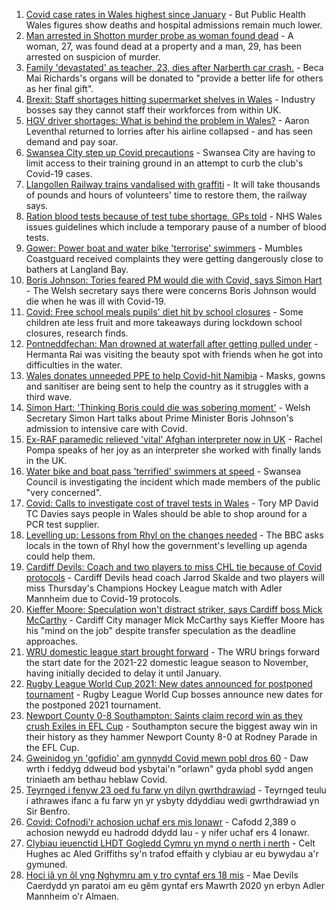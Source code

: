 1. [Covid case rates in Wales highest since January](https://www.bbc.co.uk/news/uk-wales-58339548?at_medium=RSS&at_campaign=KARANGA) - But Public Health Wales figures show deaths and hospital admissions remain much lower.
2. [Man arrested in Shotton murder probe as woman found dead](https://www.bbc.co.uk/news/uk-wales-58349240?at_medium=RSS&at_campaign=KARANGA) - A woman, 27, was found dead at a property and a man, 29, has been arrested on suspicion of murder.
3. [Family 'devastated' as teacher, 23, dies after Narberth car crash.](https://www.bbc.co.uk/news/uk-wales-58348869?at_medium=RSS&at_campaign=KARANGA) - Beca Mai Richards's organs will be donated to "provide a better life for others as her final gift".
4. [Brexit: Staff shortages hitting supermarket shelves in Wales](https://www.bbc.co.uk/news/uk-wales-58336771?at_medium=RSS&at_campaign=KARANGA) - Industry bosses say they cannot staff their workforces from within UK.
5. [HGV driver shortages: What is behind the problem in Wales?](https://www.bbc.co.uk/news/uk-wales-58334091?at_medium=RSS&at_campaign=KARANGA) - Aaron Leventhal returned to lorries after his airline collapsed - and has seen demand and pay soar.
6. [Swansea City step up Covid precautions](https://www.bbc.co.uk/sport/football/58342057?at_medium=RSS&at_campaign=KARANGA) - Swansea City are having to limit access to their training ground in an attempt to curb the club's Covid-19 cases.
7. [Llangollen Railway trains vandalised with graffiti](https://www.bbc.co.uk/news/uk-wales-58339546?at_medium=RSS&at_campaign=KARANGA) - It will take thousands of pounds and hours of volunteers' time to restore them, the railway says.
8. [Ration blood tests because of test tube shortage, GPs told](https://www.bbc.co.uk/news/uk-wales-58334413?at_medium=RSS&at_campaign=KARANGA) - NHS Wales issues guidelines which include a temporary pause of a number of blood tests.
9. [Gower: Power boat and water bike 'terrorise' swimmers](https://www.bbc.co.uk/news/uk-wales-58333455?at_medium=RSS&at_campaign=KARANGA) - Mumbles Coastguard received complaints they were getting dangerously close to bathers at Langland Bay.
10. [Boris Johnson: Tories feared PM would die with Covid, says Simon Hart](https://www.bbc.co.uk/news/uk-wales-politics-58332311?at_medium=RSS&at_campaign=KARANGA) - The Welsh secretary says there were concerns Boris Johnson would die when he was ill with Covid-19.
11. [Covid: Free school meals pupils' diet hit by school closures](https://www.bbc.co.uk/news/uk-wales-58332312?at_medium=RSS&at_campaign=KARANGA) - Some children ate less fruit and more takeaways during lockdown school closures, research finds.
12. [Pontneddfechan: Man drowned at waterfall after getting pulled under](https://www.bbc.co.uk/news/uk-wales-58327545?at_medium=RSS&at_campaign=KARANGA) - Hermanta Rai was visiting the beauty spot with friends when he got into difficulties in the water.
13. [Wales donates unneeded PPE to help Covid-hit Namibia](https://www.bbc.co.uk/news/uk-wales-58341479?at_medium=RSS&at_campaign=KARANGA) - Masks, gowns and sanitiser are being sent to help the country as it struggles with a third wave.
14. [Simon Hart: 'Thinking Boris could die was sobering moment'](https://www.bbc.co.uk/news/uk-wales-politics-58336171?at_medium=RSS&at_campaign=KARANGA) - Welsh Secretary Simon Hart talks about Prime Minister Boris Johnson's admission to intensive care with Covid.
15. [Ex-RAF paramedic relieved 'vital' Afghan interpreter now in UK](https://www.bbc.co.uk/news/uk-wales-58336775?at_medium=RSS&at_campaign=KARANGA) - Rachel Pompa speaks of her joy as an interpreter she worked with finally lands in the UK.
16. [Water bike and boat pass 'terrified' swimmers at speed](https://www.bbc.co.uk/news/uk-wales-58336982?at_medium=RSS&at_campaign=KARANGA) - Swansea Council is investigating the incident which made members of the public "very concerned".
17. [Covid: Calls to investigate cost of travel tests in Wales](https://www.bbc.co.uk/news/uk-wales-58319791?at_medium=RSS&at_campaign=KARANGA) - Tory MP David TC Davies says people in Wales should be able to shop around for a PCR test supplier.
18. [Levelling up: Lessons from Rhyl on the changes needed](https://www.bbc.co.uk/news/uk-58287122?at_medium=RSS&at_campaign=KARANGA) - The BBC asks locals in the town of Rhyl how the government's levelling up agenda could help them.
19. [Cardiff Devils: Coach and two players to miss CHL tie because of Covid protocols](https://www.bbc.co.uk/sport/ice-hockey/58341928?at_medium=RSS&at_campaign=KARANGA) - Cardiff Devils head coach Jarrod Skalde and two players will miss Thursday's Champions Hockey League match with Adler Mannheim due to Covid-19 protocols.
20. [Kieffer Moore: Speculation won't distract striker, says Cardiff boss Mick McCarthy](https://www.bbc.co.uk/sport/av/football/58348167?at_medium=RSS&at_campaign=KARANGA) - Cardiff City manager Mick McCarthy says Kieffer Moore has his "mind on the job" despite transfer speculation as the deadline approaches.
21. [WRU domestic league start brought forward](https://www.bbc.co.uk/sport/rugby-union/58343039?at_medium=RSS&at_campaign=KARANGA) - The WRU brings forward the start date for the 2021-22 domestic league season to November, having initially decided to delay it until January.
22. [Rugby League World Cup 2021: New dates announced for postponed tournament](https://www.bbc.co.uk/sport/rugby-league/58339345?at_medium=RSS&at_campaign=KARANGA) - Rugby League World Cup bosses announce new dates for the postponed 2021 tournament.
23. [Newport County 0-8 Southampton: Saints claim record win as they crush Exiles in EFL Cup](https://www.bbc.co.uk/sport/football/58239578?at_medium=RSS&at_campaign=KARANGA) - Southampton secure the biggest away win in their history as they hammer Newport County 8-0 at Rodney Parade in the EFL Cup.
24. [Gweinidog yn 'gofidio' am gynnydd Covid mewn pobl dros 60](https://www.bbc.co.uk/newyddion/58341653?at_medium=RSS&at_campaign=KARANGA) - Daw wrth i feddyg ddweud bod ysbytai'n "orlawn" gyda phobl sydd angen triniaeth am bethau heblaw Covid.
25. [Teyrnged i fenyw 23 oed fu farw yn dilyn gwrthdrawiad](https://www.bbc.co.uk/newyddion/58342641?at_medium=RSS&at_campaign=KARANGA) - Teyrnged teulu i athrawes ifanc a fu farw yn yr ysbyty ddyddiau wedi gwrthdrawiad yn Sir Benfro.
26. [Covid: Cofnodi'r achosion uchaf ers mis Ionawr](https://www.bbc.co.uk/newyddion/58146735?at_medium=RSS&at_campaign=KARANGA) - Cafodd 2,389 o achosion newydd eu hadrodd ddydd Iau - y nifer uchaf ers 4 Ionawr.
27. [Clybiau ieuenctid LHDT Gogledd Cymru yn mynd o nerth i nerth](https://www.bbc.co.uk/newyddion/58342952?at_medium=RSS&at_campaign=KARANGA) - Celt Hughes ac Aled Griffiths sy'n trafod effaith y clybiau ar eu bywydau a'r gymuned.
28. [Hoci iâ yn ôl yng Nghymru am y tro cyntaf ers 18 mis](https://www.bbc.co.uk/newyddion/58311169?at_medium=RSS&at_campaign=KARANGA) - Mae Devils Caerdydd yn paratoi am eu gêm gyntaf ers Mawrth 2020 yn erbyn Adler Mannheim o'r Almaen.
